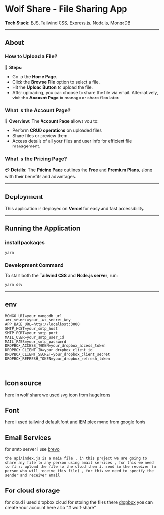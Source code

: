 # Wolf Share - File Sharing App

**Tech Stack**: EJS, Tailwind CSS, Express.js, Node.js, MongoDB

---

## About

### How to Upload a File?
📂 **Steps**:
- Go to the **Home Page**.
- Click the **Browse File** option to select a file.
- Hit the **Upload Button** to upload the file.
- After uploading, you can choose to share the file via email. Alternatively, visit the **Account Page** to manage or share files later.

### What is the Account Page?
👤 **Overview**:
The **Account Page** allows you to:
- Perform **CRUD operations** on uploaded files.
- Share files or preview them.
- Access details of all your files and user info for efficient file management.

### What is the Pricing Page?
💳 **Details**:
The **Pricing Page** outlines the **Free** and **Premium Plans**, along with their benefits and advantages.

---

## Deployment

This application is deployed on **Vercel** for easy and fast accessibility.

---

## Running the Application

### install packages
```
yarn
```
### Development Command
To start both the **Tailwind CSS** and **Node.js server**, run:
```bash
yarn dev
```

---
## env
```PORT=your_port | 3000
MONGO_URI=your_mongodb_url
JWT_SECRET=your_jwt_secret_key
APP_BASE_URL=http://localhost:3000
SMTP_HOST=your_smtp_host
SMTP_PORT=your_smtp_port
MAIL_USER=your_smtp_user_id
MAIL_PASS=your_smtp_password
DROPBOX_ACCESS_TOKEN=your_dropbox_access_token
DROPBOX_CLIENT_ID=your_dropbox_client_id
DROPBOX_CLIENT_SECRET=your_dropbox_client_secret
DROPBOX_REFRESH_TOKEN=your_dropbox_refresh_token
```


</br>

## Icon source
 here in wolf share we used svg icon from [hugeIcons]("https://hugeicons.com/")


## Font
here i used tailwind default font and IBM plex mono from google fonts

## Email Services
for smtp server i use [brevo]("https://app.brevo.com/")

``
 the api/index.js is a main file , in this project we are going to share any file to any person using email services , for this we need to first upload the file to the cloud then it send to the receiver (a person who will receive this file) , for this we need to specify the sender and receiver email
 ``

## For cloud storage

for cloud i used dropbox cloud for storing the files there [dropbox](https://www.dropbox.com/developers) you can create your account here also
"# wolf-share"
